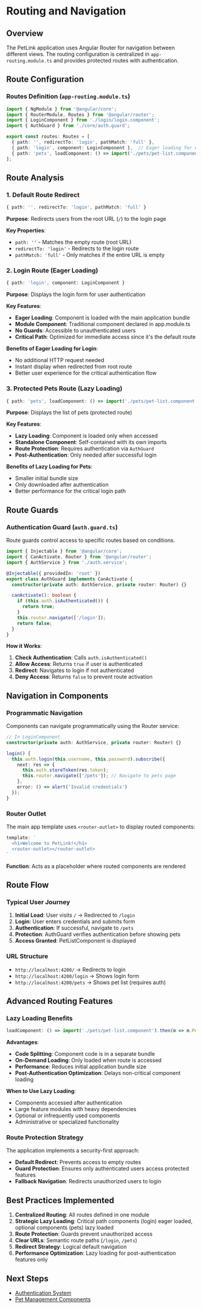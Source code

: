 # Routing and Navigation

## Overview

The PetLink application uses Angular Router for navigation between different views. The routing configuration is centralized in `app-routing.module.ts` and provides protected routes with authentication.

## Route Configuration

### Routes Definition (`app-routing.module.ts`)

```typescript
import { NgModule } from '@angular/core';
import { RouterModule, Routes } from '@angular/router';
import { LoginComponent } from './login/login.component';
import { AuthGuard } from './core/auth.guard';

export const routes: Routes = [
  { path: '', redirectTo: 'login', pathMatch: 'full' },
  { path: 'login', component: LoginComponent },  // Eager loading for critical path
  { path: 'pets', loadComponent: () => import('./pets/pet-list.component').then(m => m.PetListComponent), canActivate: [AuthGuard] },  // Lazy load authenticated content
];
```

## Route Analysis

### 1. Default Route Redirect

```typescript
{ path: '', redirectTo: 'login', pathMatch: 'full' }
```

**Purpose**: Redirects users from the root URL (`/`) to the login page

**Key Properties**:

- `path: ''` - Matches the empty route (root URL)
- `redirectTo: 'login'` - Redirects to the login route
- `pathMatch: 'full'` - Only matches if the entire URL is empty

### 2. Login Route (Eager Loading)

```typescript
{ path: 'login', component: LoginComponent }
```

**Purpose**: Displays the login form for user authentication

**Key Features**:

- **Eager Loading**: Component is loaded with the main application bundle
- **Module Component**: Traditional component declared in app.module.ts
- **No Guards**: Accessible to unauthenticated users
- **Critical Path**: Optimized for immediate access since it's the default route

**Benefits of Eager Loading for Login**:

- No additional HTTP request needed
- Instant display when redirected from root route
- Better user experience for the critical authentication flow

### 3. Protected Pets Route (Lazy Loading)

```typescript
{ path: 'pets', loadComponent: () => import('./pets/pet-list.component').then(m => m.PetListComponent), canActivate: [AuthGuard] }
```

**Purpose**: Displays the list of pets (protected route)

**Key Features**:

- **Lazy Loading**: Component is loaded only when accessed
- **Standalone Component**: Self-contained with its own imports
- **Route Protection**: Requires authentication via `AuthGuard`
- **Post-Authentication**: Only needed after successful login

**Benefits of Lazy Loading for Pets**:

- Smaller initial bundle size
- Only downloaded after authentication
- Better performance for the critical login path

## Route Guards

### Authentication Guard (`auth.guard.ts`)

Route guards control access to specific routes based on conditions.

```typescript
import { Injectable } from '@angular/core';
import { CanActivate, Router } from '@angular/router';
import { AuthService } from './auth.service';

@Injectable({ providedIn: 'root' })
export class AuthGuard implements CanActivate {
  constructor(private auth: AuthService, private router: Router) {}

  canActivate(): boolean {
    if (this.auth.isAuthenticated()) {
      return true;
    }
    this.router.navigate(['/login']);
    return false;
  }
}
```

**How it Works**:

1. **Check Authentication**: Calls `auth.isAuthenticated()`
2. **Allow Access**: Returns `true` if user is authenticated
3. **Redirect**: Navigates to login if not authenticated
4. **Deny Access**: Returns `false` to prevent route activation

## Navigation in Components

### Programmatic Navigation

Components can navigate programmatically using the Router service:

```typescript
// In LoginComponent
constructor(private auth: AuthService, private router: Router) {}

login() {
  this.auth.login(this.username, this.password).subscribe({
    next: res => {
      this.auth.storeToken(res.token);
      this.router.navigate(['/pets']); // Navigate to pets page
    },
    error: () => alert('Invalid credentials')
  });
}
```

### Router Outlet

The main app template uses `<router-outlet>` to display routed components:

```typescript
template: `
  <h1>Welcome to PetLink!</h1>
  <router-outlet></router-outlet>
`
```

**Function**: Acts as a placeholder where routed components are rendered

## Route Flow

### Typical User Journey

1. **Initial Load**: User visits `/` → Redirected to `/login`
2. **Login**: User enters credentials and submits form
3. **Authentication**: If successful, navigate to `/pets`
4. **Protection**: AuthGuard verifies authentication before showing pets
5. **Access Granted**: PetListComponent is displayed

### URL Structure

- `http://localhost:4200/` → Redirects to login
- `http://localhost:4200/login` → Shows login form
- `http://localhost:4200/pets` → Shows pet list (requires auth)

## Advanced Routing Features

### Lazy Loading Benefits

```typescript
loadComponent: () => import('./pets/pet-list.component').then(m => m.PetListComponent)
```

**Advantages**:

- **Code Splitting**: Component code is in a separate bundle
- **On-Demand Loading**: Only loaded when route is accessed
- **Performance**: Reduces initial application bundle size
- **Post-Authentication Optimization**: Delays non-critical component loading

**When to Use Lazy Loading**:

- Components accessed after authentication
- Large feature modules with heavy dependencies
- Optional or infrequently used components
- Administrative or specialized functionality

### Route Protection Strategy

The application implements a security-first approach:

- **Default Redirect**: Prevents access to empty routes
- **Guard Protection**: Ensures only authenticated users access protected features
- **Fallback Navigation**: Redirects unauthorized users to login

## Best Practices Implemented

1. **Centralized Routing**: All routes defined in one module
2. **Strategic Lazy Loading**: Critical path components (login) eager loaded, optional components (pets) lazy loaded
3. **Route Protection**: Guards prevent unauthorized access
4. **Clear URLs**: Semantic route paths (`/login`, `/pets`)
5. **Redirect Strategy**: Logical default navigation
6. **Performance Optimization**: Lazy loading for post-authentication features only

## Next Steps

- [Authentication System](./03-authentication.md)
- [Pet Management Components](./04-pet-management.md)
